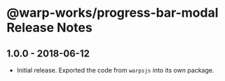 # @warp-works/progress-bar-modal Release Notes

## 1.0.0 - 2018-06-12

- Initial release. Exported the code from `warpsjs` into its own package.
